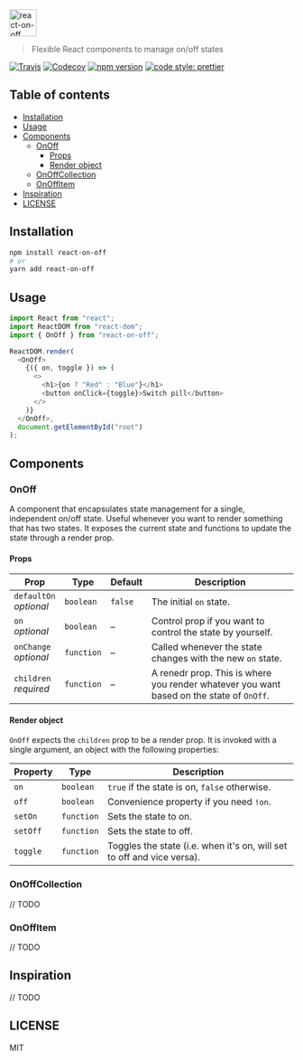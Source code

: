 <img src="https://cdn.rawgit.com/cangoektas/react-on-off/master/assets/logo.svg" alt="react-on-off" height="48">

> Flexible React components to manage on/off states

[![Travis](https://img.shields.io/travis/cangoektas/react-on-off.svg?style=flat-square)](https://travis-ci.org/cangoektas/react-on-off)
[![Codecov](https://img.shields.io/codecov/c/github/cangoektas/react-on-off.svg?style=flat-square)](https://codecov.io/gh/cangoektas/react-on-off)
[![npm version](https://img.shields.io/npm/v/react-on-off.svg?style=flat-square)](https://www.npmjs.com/package/react-on-off)
[![code style: prettier](https://img.shields.io/badge/code_style-prettier-ff69b4.svg?style=flat-square)](https://github.com/prettier/prettier)

## Table of contents

* [Installation](#installation)
* [Usage](#usage)
* [Components](#components)
  * [OnOff](#onoff)
    * [Props](#props)
    * [Render object](#render-object)
  * [OnOffCollection](#onoffcollection)
  * [OnOffItem](#onoffitem)
* [Inspiration](#inspiration)
* [LICENSE](#license)

## Installation

```sh
npm install react-on-off
# or
yarn add react-on-off
```

## Usage

```js
import React from "react";
import ReactDOM from "react-dom";
import { OnOff } from "react-on-off";

ReactDOM.render(
  <OnOff>
    {({ on, toggle }) => (
      <>
        <h1>{on ? "Red" : "Blue"}</h1>
        <button onClick={toggle}>Switch pill</button>
      </>
    )}
  </OnOff>,
  document.getElementById("root")
);
```

## Components

### OnOff

A component that encapsulates state management for a single, independent on/off
state. Useful whenever you want to render something that has two states. It
exposes the current state and functions to update the state through a render prop.

#### Props

| Prop                        | Type       | Default | Description                                                                              |
| --------------------------- | ---------- | ------- | ---------------------------------------------------------------------------------------- |
| `defaultOn` <br> _optional_ | `boolean`  | `false` | The initial `on` state.                                                                  |
| `on` <br> _optional_        | `boolean`  | –       | Control prop if you want to control the state by yourself.                               |
| `onChange` <br> _optional_  | `function` | –       | Called whenever the state changes with the new `on` state.                               |
| `children` <br> _required_  | `function` | –       | A renedr prop. This is where you render whatever you want based on the state of `OnOff`. |

#### Render object

`OnOff` expects the `children` prop to be a render prop. It is invoked with a
single argument, an object with the following properties:

| Property | Type       | Description                                                            |
| -------- | ---------- | ---------------------------------------------------------------------- |
| `on`     | `boolean`  | `true` if the state is on, `false` otherwise.                          |
| `off`    | `boolean`  | Convenience property if you need `!on`.                                |
| `setOn`  | `function` | Sets the state to on.                                                  |
| `setOff` | `function` | Sets the state to off.                                                 |
| `toggle` | `function` | Toggles the state (i.e. when it's on, will set to off and vice versa). |

### OnOffCollection

// TODO

### OnOffItem

// TODO

## Inspiration

// TODO

## LICENSE

MIT
